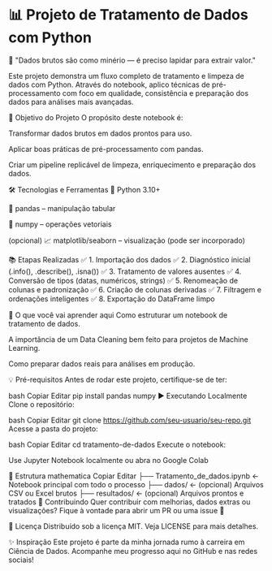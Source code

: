 # 📊 Projeto de Tratamento de Dados com Python

🧠 "Dados brutos são como minério — é preciso lapidar para extrair valor."

Este projeto demonstra um fluxo completo de tratamento e limpeza de dados com Python. Através do notebook, aplico técnicas de pré-processamento com foco em qualidade, consistência e preparação dos dados para análises mais avançadas.

🚀 Objetivo do Projeto
O propósito deste notebook é:

Transformar dados brutos em dados prontos para uso.

Aplicar boas práticas de pré-processamento com pandas.

Criar um pipeline replicável de limpeza, enriquecimento e preparação dos dados.

🛠️ Tecnologias e Ferramentas
🐍 Python 3.10+

🧮 pandas – manipulação tabular

🔢 numpy – operações vetoriais

(opcional) 📈 matplotlib/seaborn – visualização (pode ser incorporado)

📚 Etapas Realizadas
✅ 1. Importação dos dados
✅ 2. Diagnóstico inicial (.info(), .describe(), .isna())
✅ 3. Tratamento de valores ausentes
✅ 4. Conversão de tipos (datas, numéricos, strings)
✅ 5. Renomeação de colunas e padronização
✅ 6. Criação de colunas derivadas
✅ 7. Filtragem e ordenações inteligentes
✅ 8. Exportação do DataFrame limpo

🧠 O que você vai aprender aqui
Como estruturar um notebook de tratamento de dados.

A importância de um Data Cleaning bem feito para projetos de Machine Learning.

Como preparar dados reais para análises em produção.

💡 Pré-requisitos
Antes de rodar este projeto, certifique-se de ter:

bash
Copiar
Editar
pip install pandas numpy
▶️ Executando Localmente
Clone o repositório:

bash
Copiar
Editar
git clone https://github.com/seu-usuario/seu-repo.git
Acesse a pasta do projeto:

bash
Copiar
Editar
cd tratamento-de-dados
Execute o notebook:

Use Jupyter Notebook localmente ou abra no Google Colab

📁 Estrutura
mathematica
Copiar
Editar
├── Tratamento_de_dados.ipynb  ← Notebook principal com todo o processo
├── dados/                     ← (opcional) Arquivos CSV ou Excel brutos
├── resultados/                ← (opcional) Arquivos prontos e tratados
🤝 Contribuindo
Quer contribuir com melhorias, dados extras ou visualizações?
Fique à vontade para abrir um PR ou uma issue 🚀

📄 Licença
Distribuído sob a licença MIT. Veja LICENSE para mais detalhes.

✨ Inspiração
Este projeto é parte da minha jornada rumo à carreira em Ciência de Dados.
Acompanhe meu progresso aqui no GitHub e nas redes sociais!
